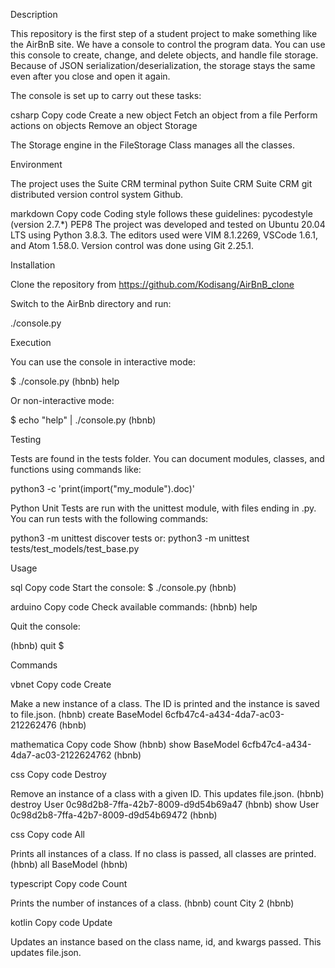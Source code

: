 Description

This repository is the first step of a student project to make something like the AirBnB site. We have a console to control the program data. You can use this console to create, change, and delete objects, and handle file storage. Because of JSON serialization/deserialization, the storage stays the same even after you close and open it again.

The console is set up to carry out these tasks:

csharp
Copy code
Create a new object
Fetch an object from a file
Perform actions on objects
Remove an object
Storage

The Storage engine in the FileStorage Class manages all the classes.

Environment

The project uses the Suite CRM terminal python Suite CRM Suite CRM git distributed version control system Github.

markdown
Copy code
Coding style follows these guidelines:
    pycodestyle (version 2.7.*)
    PEP8
The project was developed and tested on Ubuntu 20.04 LTS using Python 3.8.3. The editors used were VIM 8.1.2269, VSCode 1.6.1, and Atom 1.58.0. Version control was done using Git 2.25.1.

Installation

Clone the repository from https://github.com/Kodisang/AirBnB_clone

Switch to the AirBnb directory and run:

./console.py

Execution

You can use the console in interactive mode:

$ ./console.py
(hbnb) help

Or non-interactive mode:

$ echo "help" | ./console.py
(hbnb)

Testing

Tests are found in the tests folder. You can document modules, classes, and functions using commands like:

python3 -c 'print(import("my_module").doc)'

Python Unit Tests are run with the unittest module, with files ending in .py. You can run tests with the following commands:

python3 -m unittest discover tests
or: python3 -m unittest tests/test_models/test_base.py

Usage

sql
Copy code
Start the console:
$ ./console.py
(hbnb)

arduino
Copy code
Check available commands:
(hbnb) help

Quit the console:

(hbnb) quit
$

Commands

vbnet
Copy code
Create

Make a new instance of a class. The ID is printed and the instance is saved to file.json.
(hbnb) create BaseModel
6cfb47c4-a434-4da7-ac03-212262476
(hbnb)

mathematica
Copy code
Show
(hbnb) show BaseModel 6cfb47c4-a434-4da7-ac03-2122624762
(hbnb)

css
Copy code
Destroy

Remove an instance of a class with a given ID. This updates file.json.
(hbnb) destroy User 0c98d2b8-7ffa-42b7-8009-d9d54b69a47
(hbnb) show User 0c98d2b8-7ffa-42b7-8009-d9d54b69472
(hbnb)

css
Copy code
All

Prints all instances of a class. If no class is passed, all classes are printed.
(hbnb) all BaseModel
(hbnb)

typescript
Copy code
Count

Prints the number of instances of a class.
(hbnb) count City
2
(hbnb)

kotlin
Copy code
Update

Updates an instance based on the class name, id, and kwargs passed. This updates file.json.

